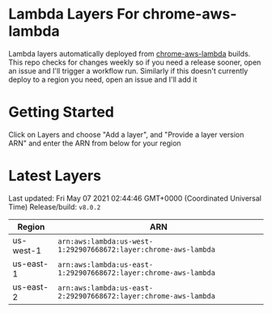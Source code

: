 # Lambda Layers For chrome-aws-lambda
Lambda layers automatically deployed from [chrome-aws-lambda](https://github.com/alixaxel/chrome-aws-lambda) builds.
This repo checks for changes weekly so if you need a release sooner, open an issue and I'll trigger a workflow run.
Similarly if this doesn't currently deploy to a region you need, open an issue and I'll add it
# Getting Started 
Click on Layers and choose "Add a layer", and "Provide a layer version ARN" and enter the ARN from below for your region
# Latest Layers
Last updated: Fri May 07 2021 02:44:46 GMT+0000 (Coordinated Universal Time)
Release/build: `v8.0.2`
    
| Region | ARN |
| --- | --- |
| us-west-1 | `arn:aws:lambda:us-west-1:292907668672:layer:chrome-aws-lambda` |
| us-east-1 | `arn:aws:lambda:us-east-1:292907668672:layer:chrome-aws-lambda` |
| us-east-2 | `arn:aws:lambda:us-east-2:292907668672:layer:chrome-aws-lambda` |